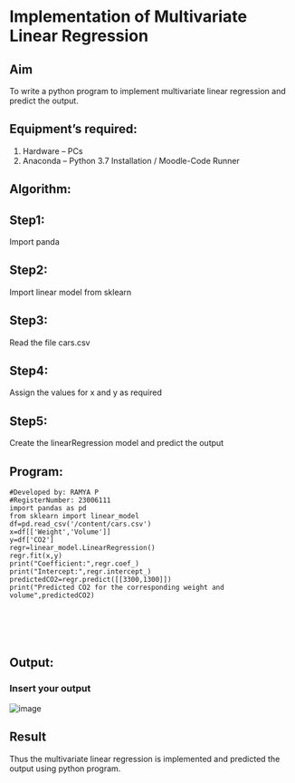 # Implementation of Multivariate Linear Regression
## Aim
To write a python program to implement multivariate linear regression and predict the output.
## Equipment’s required:
1.	Hardware – PCs
2.	Anaconda – Python 3.7 Installation / Moodle-Code Runner
## Algorithm:
## Step1:
Import panda
## Step2:
Import linear model from sklearn
## Step3:
Read the file cars.csv
## Step4:
Assign the values for x and y as required
## Step5: 
Create the linearRegression model and predict the output

## Program:
```
#Developed by: RAMYA P
#RegisterNumber: 23006111
import pandas as pd
from sklearn import linear_model
df=pd.read_csv('/content/cars.csv')
x=df[['Weight','Volume']]
y=df['CO2']
regr=linear_model.LinearRegression()
regr.fit(x,y)
print("Coefficient:",regr.coef_)
print("Intercept:",regr.intercept_)
predictedCO2=regr.predict([[3300,1300]])
print("Predicted CO2 for the corresponding weight and volume",predictedCO2)






```
## Output:

### Insert your output
![image](https://github.com/23006111/Multivariate-Linear-Regression/assets/145981696/2f5f7ff7-83e2-4586-90a2-f7596aa42276)




## Result
Thus the multivariate linear regression is implemented and predicted the output using python program.
